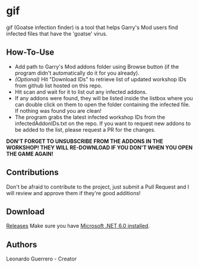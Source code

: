 # gif
gif (Goatse infection finder) is a tool that helps Garry's Mod users find infected files that have the 'goatse' virus.

## How-To-Use
* Add path to Garry's Mod addons folder using Browse button (if the program didn't automatically do it for you already).
* _(Optional)_ Hit "Download IDs" to retrieve list of updated workshop IDs from github list hosted on this repo.
* Hit scan and wait for it to list out any infected addons.
* If any addons were found, they will be listed inside the listbox where you can double click on them to open the folder containing the infected file. If nothing was found you are clean!
* The program grabs the latest infected workshop IDs from the infectedAddonIDs.txt on the repo. If you want to request new addons to be added to the list, please request a PR for the changes.

__DON'T FORGET TO UNSUBSCRIBE FROM THE ADDONS IN THE WORKSHOP! THEY WILL RE-DOWNLOAD IF YOU DON'T WHEN YOU OPEN THE GAME AGAIN!__
        
## Contributions
Don't be afraid to contribute to the project, just submit a Pull Request and I will review and approve them if they're good additions!

## Download
[Releases](https://github.com/LGuerrero13/gif/releases/tag/Release)
Make sure you have [Microsoft .NET 6.0 installed](https://dotnet.microsoft.com/en-us/download/dotnet/6.0/runtime?cid=getdotnetcore).
## Authors
Leonardo Guerrero - Creator
